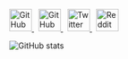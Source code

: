 [<picture>
  <source media="(prefers-color-scheme: dark)" srcset="https://cdn.sersoft.de/img/sersoft/logo_s_white.svg">
  <source media="(prefers-color-scheme: light)" srcset="https://cdn.sersoft.de/img/sersoft/logo_s_black.svg">
  <img alt="GitHub" src="https://cdn.sersoft.de/img/sersoft/logo_s_black.svg" height='40'>
</picture>](https://sersoft.de)
&nbsp;
[<picture>
  <source media="(prefers-color-scheme: dark)" srcset="https://cdn.simpleicons.org/mastodon/white">
  <source media="(prefers-color-scheme: light)" srcset="https://cdn.simpleicons.org/mastodon/black">
  <img alt="GitHub" src="https://cdn.simpleicons.org/mastodon/black" height='40'>
</picture>](https://mastodon.social/@ffried)
&nbsp;
[<picture>
  <source media="(prefers-color-scheme: dark)" srcset="https://cdn.simpleicons.org/twitter/white">
  <source media="(prefers-color-scheme: light)" srcset="https://cdn.simpleicons.org/twitter/black">
  <img alt="Twitter" src="https://cdn.simpleicons.org/twitter/black" height='40'>
</picture>](https://twitter.com/ffried)
&nbsp;
[<picture>
  <source media="(prefers-color-scheme: dark)" srcset="https://cdn.simpleicons.org/reddit/white">
  <source media="(prefers-color-scheme: light)" srcset="https://cdn.simpleicons.org/reddit/black">
  <img alt="Reddit" src="https://cdn.simpleicons.org/reddit/black" height='40'>
</picture>](https://www.redit.com/user/ffried)

![GitHub stats](https://github-readme-stats.vercel.app/api?username=ffried&show_icons=true&count_private=true)

<!-- ![GitHub metrics](https://metrics.lecoq.io/ffried) -->
